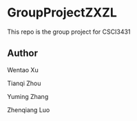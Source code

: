 GroupProjectZXZL
================

This repo is the group project for CSCI3431



Author
--------------------------

Wentao Xu

Tianqi Zhou 

Yuming Zhang  

Zhenqiang Luo  
